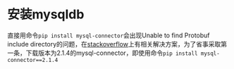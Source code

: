 # 安装mysqldb
直接用命令`pip install mysql-connector`会出现Unable to find Protobuf include directory的问题，在[stackoverflow](http://stackoverflow.com/questions/43029672/unable-to-find-protobuf-include-directory)上有相关解决方案，为了省事采取第一条，下载版本为2.1.4的mysql-connector，即使用命令`pip install mysql-connector==2.1.4`